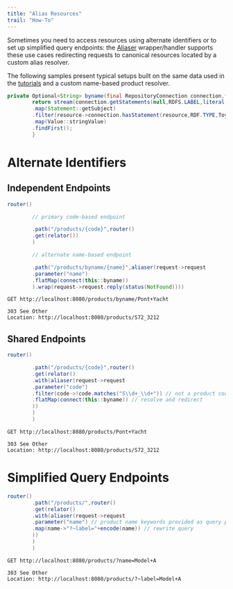 ```yaml
---
title: "Alias Resources"
trail: "How-To"
---
```


Sometimes you need to access resources using alternate identifiers or to set up simplified query endpoints:
the [Aliaser](../javadocs/com.metreeca.link.wrappers/Aliaser.html) wrapper/handler supports these use cases redirecting
requests to canonical resources located by a custom alias resolver.

The following samples present typical setups built on the same data used in
the [tutorials](../tutorials/publishing-jsonld-apis.md) and a custom name-based product resolver.

```java
private Optional<String> byname(final RepositoryConnection connection,final String name){
		return stream(connection.getStatements(null,RDFS.LABEL,literal(name)))
		.map(Statement::getSubject)
		.filter(resource->connection.hasStatement(resource,RDF.TYPE,Toys.Product,true))
		.map(Value::stringValue)
		.findFirst();
		}
```

# Alternate Identifiers

## Independent Endpoints

```java
router()

		// primary code-based endpoint

		.path("/products/{code}",router()
		.get(relator())
		)

		// alternate name-based endpoint

		.path("/products/byname/{name}",aliaser(request->request
		.parameter("name")
		.flatMap(connect(this::byname))
		).wrap(request->request.reply(status(NotFound))))
```

```shell
GET http://localhost:8080/products/byname/Pont+Yacht

303 See Other
Location: http://localhost:8080/products/S72_3212
```

## Shared Endpoints

```java
router()

		.path("/products/{code}",router()
		.get(relator()
		.with(aliaser(request->request
		.parameter("code")
		.filter(code->!code.matches("S\\d+_\\d+")) // not a product code
		.flatMap(connect(this::byname)) // resolve and redirect
		))
		)
		)
```

```shell
GET http://localhost:8080/products/Pont+Yacht

303 See Other
Location: http://localhost:8080/products/S72_3212
```

# Simplified Query Endpoints

```java
router()
		.path("/products/",router()
		.get(relator()
		.with(aliaser(request->request
		.parameter("name") // product name keywords provided as query parameter
		.map(name->"?~label="+encode(name)) // rewrite query
		))
		)
		)
```

```shell
GET http://localhost:8080/products/?name=Model+A

303 See Other
Location: http://localhost:8080/products/?~label=Model+A
```

